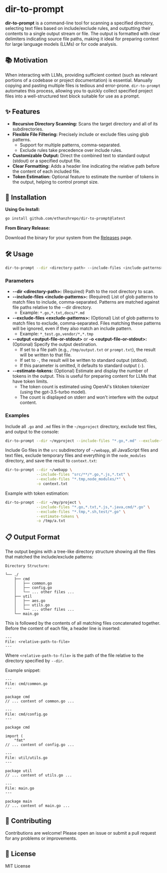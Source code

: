 # dir-to-prompt

**dir-to-prompt** is a command-line tool for scanning a specified directory, selecting text files based on include/exclude rules, and outputting their contents to a single output stream or file. The output is formatted with clear delimiters indicating source file paths, making it ideal for preparing context for large language models (LLMs) or for code analysis.

## 📚 Motivation

When interacting with LLMs, providing sufficient context (such as relevant portions of a codebase or project documentation) is essential. Manually copying and pasting multiple files is tedious and error-prone. `dir-to-prompt` automates this process, allowing you to quickly collect specified project files into a well-structured text block suitable for use as a prompt.

## ✨ Features

* **Recursive Directory Scanning:** Scans the target directory and all of its subdirectories.
* **Flexible File Filtering:** Precisely include or exclude files using glob patterns.
  * Support for multiple patterns, comma-separated.
  * Exclude rules take precedence over include rules.
* **Customizable Output:** Direct the combined text to standard output (stdout) or a specified output file.
* **Clear Formatting:** Adds a header line indicating the relative path before the content of each included file.
* **Token Estimation:** Optional feature to estimate the number of tokens in the output, helping to control prompt size.

## 🚀 Installation

**Using Go Install:**

```bash
go install github.com/ethanzhrepo/dir-to-prompt@latest
```

**From Binary Release:**

Download the binary for your system from the [Releases](https://github.com/ethanzhrepo/dir-to-prompt/releases) page.

## 🛠️ Usage

```bash
dir-to-prompt --dir <directory-path> --include-files <include-patterns> [--exclude-files <exclude-patterns>] [--output <output-file-or-stdout>] [--estimate-tokens]
```

### Parameters

* **--dir \<directory-path\>:** (Required) Path to the root directory to scan.
* **--include-files \<include-patterns\>:** (Required) List of glob patterns to match files to include, comma-separated. Patterns are matched against file paths relative to the --dir directory.
  * Example: `*.go,*.txt,docs/*.md`
* **--exclude-files \<exclude-patterns\>:** (Optional) List of glob patterns to match files to exclude, comma-separated. Files matching these patterns will be ignored, even if they also match an include pattern.
  * Example: `*_test.go,vendor/*,*.tmp`
* **--output \<output-file-or-stdout\>** or **-o \<output-file-or-stdout\>:** (Optional) Specify the output destination.
  * If set to a file path (e.g., `/tmp/output.txt` or `prompt.txt`), the result will be written to that file.
  * If set to `-`, the result will be written to standard output (stdout).
  * If this parameter is omitted, it defaults to standard output (`-`).
* **--estimate-tokens:** (Optional) Estimate and display the number of tokens in the output. This is useful for preparing content for LLMs that have token limits.
  * The token count is estimated using OpenAI's tiktoken tokenizer (using the gpt-3.5-turbo model).
  * The count is displayed on stderr and won't interfere with the output content.

### Examples

Include all `.go` and `.md` files in the `~/myproject` directory, exclude test files, and output to the console:

```bash
dir-to-prompt --dir ~/myproject --include-files "*.go,*.md" --exclude-files "*_test.go"
```

Include Go files in the `src` subdirectory of `~/webapp`, all JavaScript files and text files, exclude temporary files and everything in the `node_modules` directory, and save the result to `context.txt`:

```bash
dir-to-prompt --dir ~/webapp \
              --include-files "src/**/*.go,*.js,*.txt" \
              --exclude-files "*.tmp,node_modules/*" \
              -o context.txt
```

Example with token estimation:

```bash
dir-to-prompt --dir ~/my/project \
              --include-files "*.go,*.txt,*.js,*.java,cmd/*.go" \
              --exclude-files "*.tmp,*.sh,test/*.go" \
              --estimate-tokens \
              -o /tmp/a.txt
```

## 📋 Output Format

The output begins with a tree-like directory structure showing all the files that matched the include/exclude patterns:

```
Directory Structure:

└── ./
    ├── cmd
    │   ├── common.go
    │   ├── config.go
    │   └── ... other files ...
    ├── util
    │   ├── aes.go
    │   ├── utils.go
    │   └── ... other files ...
    └── main.go
```

This is followed by the contents of all matching files concatenated together. Before the content of each file, a header line is inserted:

```
---
File: <relative-path-to-file>
---
```

Where `<relative-path-to-file>` is the path of the file relative to the directory specified by `--dir`.

Example snippet:

```
---
File: cmd/common.go
---

package cmd
// ... content of common.go ...

---
File: cmd/config.go
---

package cmd

import (
    "fmt"
// ... content of config.go ...

---
File: util/utils.go
---

package util
// ... content of utils.go ...

---
File: main.go
---

package main
// ... content of main.go ...
```

## 🤝 Contributing

Contributions are welcome! Please open an issue or submit a pull request for any problems or improvements.

## 📄 License

MIT License